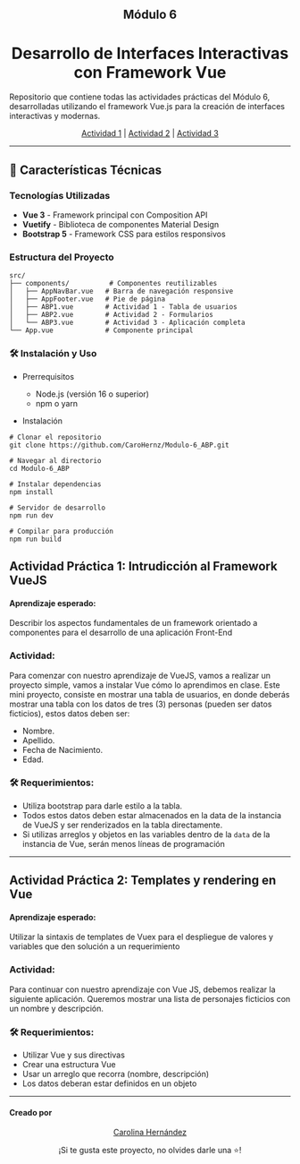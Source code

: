 <h2 align=center > Módulo 6</h2>
<h1 align=center > Desarrollo de Interfaces Interactivas con Framework Vue </h1>

<p>Repositorio que contiene todas las actividades prácticas del Módulo 6, desarrolladas utilizando el framework Vue.js para la creación de interfaces interactivas y modernas.
</p>

<p align="center"> 
  <a href="#actividad1">Actividad 1</a> | 
	<a href="#actividad2">Actividad 2</a> | 
	<a href="#actividad3">Actividad 3</a> 
</p>

-----

## 🚀 Características Técnicas

### Tecnologías Utilizadas
- **Vue 3** - Framework principal con Composition API
- **Vuetify** - Biblioteca de componentes Material Design
- **Bootstrap 5** - Framework CSS para estilos responsivos

### Estructura del Proyecto
```
src/
├── components/          # Componentes reutilizables
│   ├── AppNavBar.vue   # Barra de navegación responsive
│   ├── AppFooter.vue   # Pie de página
│   ├── ABP1.vue        # Actividad 1 - Tabla de usuarios
│   ├── ABP2.vue        # Actividad 2 - Formularios
│   └── ABP3.vue        # Actividad 3 - Aplicación completa
└── App.vue             # Componente principal
```

### 🛠️ Instalación y Uso
- Prerrequisitos
  * Node.js (versión 16 o superior)
  * npm o yarn

- Instalación
```
# Clonar el repositorio
git clone https://github.com/CaroHernz/Modulo-6_ABP.git

# Navegar al directorio
cd Modulo-6_ABP

# Instalar dependencias
npm install

# Servidor de desarrollo
npm run dev

# Compilar para producción
npm run build
```

<a name="actividad1">

## Actividad Práctica 1: Intrudicción al Framework VueJS</a>
#### Aprendizaje esperado:
Describir los aspectos fundamentales de un framework orientado a componentes para el desarrollo de una aplicación Front-End

### Actividad: 
Para comenzar con nuestro aprendizaje de VueJS, vamos a realizar un proyecto simple, vamos a instalar Vue cómo lo aprendimos en clase.
Este mini proyecto, consiste en mostrar una tabla de usuarios, en donde deberás mostrar una tabla con los datos de tres (3) personas (pueden ser datos ficticios), estos datos deben ser:

- Nombre.
- Apellido.
- Fecha de Nacimiento.
- Edad.
  
### 🛠️ Requerimientos:
- Utiliza bootstrap para darle estilo a la tabla.
- Todos estos datos deben estar almacenados en la data de la instancia de VueJS y ser renderizados en la tabla directamente.
- Si utilizas arreglos y objetos en las variables dentro de la `data` de la instancia de Vue, serán menos líneas de programación

----

<a name="actividad2">

## Actividad Práctica 2: Templates y rendering en Vue</a>
#### Aprendizaje esperado:
Utilizar la sintaxis de templates de Vuex para el despliegue de valores y variables que den solución a un requerimiento

### Actividad: 
Para continuar con nuestro aprendizaje con Vue JS, debemos realizar la siguiente aplicación.
Queremos mostrar una lista de personajes ficticios con un nombre y
descripción.
  
### 🛠️ Requerimientos:
- Utilizar Vue y sus directivas
- Crear una estructura Vue
- Usar un arreglo que recorra (nombre, descripción)
- Los datos deberan estar definidos en un objeto

----

#### Creado por
<p align="center"> 
  <a href="https://github.com/CaroHernz">Carolina Hernández</a>
</p>
<div align="center"> ¡Si te gusta este proyecto, no olvides darle una ⭐! </div>

